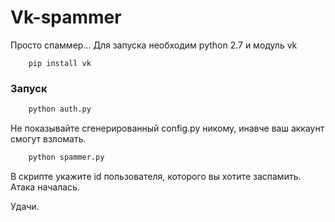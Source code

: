 # Vk-spammer
Просто спаммер...
Для запуска необходим python 2.7 и модуль vk

```
	pip install vk
```

### Запуск

```python
	python auth.py
```

Не показывайте сгенерированный config.py никому, инавче ваш аккаунт смогут взломать.

```python
	python spammer.py
```

В скрипте укажите id пользователя, которого вы хотите заспамить.
Атака началась.

Удачи.